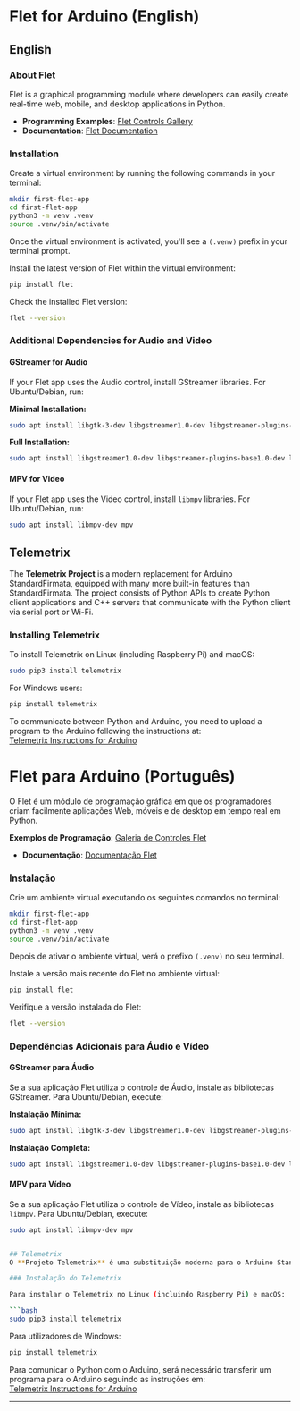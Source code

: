 # Flet for Arduino (English)
## English

### About Flet
Flet is a graphical programming module where developers can easily create real-time web, mobile, and desktop applications in Python.

- **Programming Examples**: [Flet Controls Gallery](https://flet-controls-gallery.fly.dev/layout)
- **Documentation**: [Flet Documentation](https://flet.dev/docs/)

### Installation

Create a virtual environment by running the following commands in your terminal:

```bash
mkdir first-flet-app
cd first-flet-app
python3 -m venv .venv
source .venv/bin/activate
```

Once the virtual environment is activated, you'll see a `(.venv)` prefix in your terminal prompt.

Install the latest version of Flet within the virtual environment:

```bash
pip install flet
```

Check the installed Flet version:

```bash
flet --version
```

### Additional Dependencies for Audio and Video

#### GStreamer for Audio
If your Flet app uses the Audio control, install GStreamer libraries. For Ubuntu/Debian, run:

**Minimal Installation:**

```bash
sudo apt install libgtk-3-dev libgstreamer1.0-dev libgstreamer-plugins-base1.0-dev
```

**Full Installation:**

```bash
sudo apt install libgstreamer1.0-dev libgstreamer-plugins-base1.0-dev libgstreamer-plugins-bad1.0-dev gstreamer1.0-plugins-base gstreamer1.0-plugins-good gstreamer1.0-plugins-bad gstreamer1.0-plugins-ugly gstreamer1.0-libav gstreamer1.0-doc gstreamer1.0-tools gstreamer1.0-x gstreamer1.0-alsa gstreamer1.0-gl gstreamer1.0-gtk3 gstreamer1.0-qt5 gstreamer1.0-pulseaudio
```

#### MPV for Video
If your Flet app uses the Video control, install `libmpv` libraries. For Ubuntu/Debian, run:

```bash
sudo apt install libmpv-dev mpv
```
## Telemetrix

The **Telemetrix Project** is a modern replacement for Arduino StandardFirmata, equipped with many more built-in features than StandardFirmata. The project consists of Python APIs to create Python client applications and C++ servers that communicate with the Python client via serial port or Wi-Fi.

### Installing Telemetrix

To install Telemetrix on Linux (including Raspberry Pi) and macOS:

```bash
sudo pip3 install telemetrix
```

For Windows users:

```bash
pip install telemetrix
```

To communicate between Python and Arduino, you need to upload a program to the Arduino following the instructions at:  
[Telemetrix Instructions for Arduino](https://mryslab.github.io/telemetrix/telemetrix4arduino/)

# Flet para Arduino (Português)
O Flet é um módulo de programação gráfica em que os programadores criam facilmente aplicações Web, móveis e de desktop em tempo real em Python.

 **Exemplos de Programação**: [Galeria de Controles Flet](https://flet-controls-gallery.fly.dev/layout)
- **Documentação**: [Documentação Flet](https://flet.dev/docs/)

### Instalação

Crie um ambiente virtual executando os seguintes comandos no terminal:

```bash
mkdir first-flet-app
cd first-flet-app
python3 -m venv .venv
source .venv/bin/activate
```

Depois de ativar o ambiente virtual, verá o prefixo `(.venv)` no seu terminal.

Instale a versão mais recente do Flet no ambiente virtual:

```bash
pip install flet
```

Verifique a versão instalada do Flet:

```bash
flet --version
```

### Dependências Adicionais para Áudio e Vídeo

#### GStreamer para Áudio
Se a sua aplicação Flet utiliza o controle de Áudio, instale as bibliotecas GStreamer. Para Ubuntu/Debian, execute:

**Instalação Mínima:**

```bash
sudo apt install libgtk-3-dev libgstreamer1.0-dev libgstreamer-plugins-base1.0-dev
```

**Instalação Completa:**

```bash
sudo apt install libgstreamer1.0-dev libgstreamer-plugins-base1.0-dev libgstreamer-plugins-bad1.0-dev gstreamer1.0-plugins-base gstreamer1.0-plugins-good gstreamer1.0-plugins-bad gstreamer1.0-plugins-ugly gstreamer1.0-libav gstreamer1.0-doc gstreamer1.0-tools gstreamer1.0-x gstreamer1.0-alsa gstreamer1.0-gl gstreamer1.0-gtk3 gstreamer1.0-qt5 gstreamer1.0-pulseaudio
```

#### MPV para Vídeo
Se a sua aplicação Flet utiliza o controle de Vídeo, instale as bibliotecas `libmpv`. Para Ubuntu/Debian, execute:

```bash
sudo apt install libmpv-dev mpv


## Telemetrix
O **Projeto Telemetrix** é uma substituição moderna para o Arduino StandardFirmata, equipado com muitos mais recursos integrados do que o StandardFirmata. O projeto consiste em APIs Python para criar aplicações cliente em Python e servidores C++ que comunicam com o cliente Python via porta série ou Wi-Fi.

### Instalação do Telemetrix

Para instalar o Telemetrix no Linux (incluindo Raspberry Pi) e macOS:

```bash
sudo pip3 install telemetrix
```

Para utilizadores de Windows:

```bash
pip install telemetrix
```

Para comunicar o Python com o Arduino, será necessário transferir um programa para o Arduino seguindo as instruções em:  
[Telemetrix Instructions for Arduino](https://mryslab.github.io/telemetrix/telemetrix4arduino/)

---
